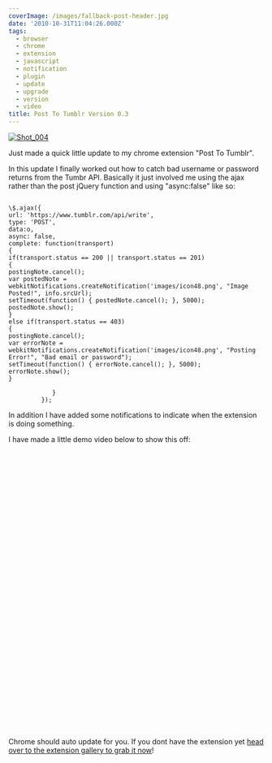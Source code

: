 ```yaml
---
coverImage: /images/fallback-post-header.jpg
date: '2010-10-31T11:04:26.000Z'
tags:
  - browser
  - chrome
  - extension
  - javascript
  - notification
  - plugin
  - update
  - upgrade
  - version
  - video
title: Post To Tumblr Version 0.3
---
```


[![](/wp-content/uploads/2010/10/Shot_004.png "Shot_004")](/wp-content/uploads/2010/10/Shot_004.png)

Just made a quick little update to my chrome extension "Post To Tumblr".

<!-- more -->

In this update I finally worked out how to catch bad username or password returns from the Tumbr API. Basically it just involved me using the ajax rather than the post jQuery function and using "async:false" like so:

```

\$.ajax({
url: 'https://www.tumblr.com/api/write',
type: 'POST',
data:o,
async: false,
complete: function(transport)
{
if(transport.status == 200 || transport.status == 201)
{
postingNote.cancel();
var postedNote = webkitNotifications.createNotification('images/icon48.png', "Image Posted!", info.srcUrl);
setTimeout(function() { postedNote.cancel(); }, 5000);
postedNote.show();
}
else if(transport.status == 403)
{
postingNote.cancel();
var errorNote = webkitNotifications.createNotification('images/icon48.png', "Posting Error!", "Bad email or password");
setTimeout(function() { errorNote.cancel(); }, 5000);
errorNote.show();
}

    		}
    	 });

```

In addition I have added some notifications to indicate when the extension is doing something.

I have made a little demo video below to show this off:

<object classid="clsid:d27cdb6e-ae6d-11cf-96b8-444553540000" width="700" height="550" codebase="https://download.macromedia.com/pub/shockwave/cabs/flash/swflash.cab#version=6,0,40,0"><param name="allowFullScreen" value="true" /><param name="allowscriptaccess" value="always" /><param name="src" value="https://www.youtube.com/v/Rr7JxuUmZt8?fs=1&amp;hl=en_GB&amp;rel=0" /><param name="allowfullscreen" value="true" /><embed type="application/x-shockwave-flash" width="700" height="550" src="https://www.youtube.com/v/Rr7JxuUmZt8?fs=1&amp;hl=en_GB&amp;rel=0" allowscriptaccess="always" allowfullscreen="true"></embed></object>

Chrome should auto update for you. If you dont have the extension yet [head over to the extension gallery to grab it now](https://chrome.google.com/extensions/detail/dbpicbbcpanckagpdjflgojlknomoiah)!

```

```
